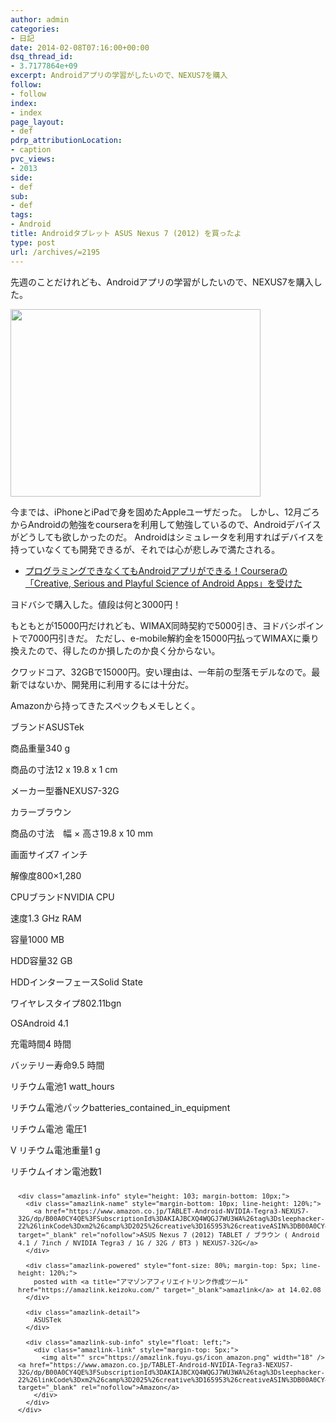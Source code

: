 ```yaml
---
author: admin
categories:
- 日記
date: 2014-02-08T07:16:00+00:00
dsq_thread_id:
- 3.7177864e+09
excerpt: Androidアプリの学習がしたいので、NEXUS7を購入
follow:
- follow
index:
- index
page_layout:
- def
pdrp_attributionLocation:
- caption
pvc_views:
- 2013
side:
- def
sub:
- def
tags:
- Android
title: Androidタブレット ASUS Nexus 7 (2012) を買ったよ
type: post
url: /archives/=2195
---
```


先週のことだけれども、Androidアプリの学習がしたいので、NEXUS7を購入した。

[<img alt="" src="https://lh4.googleusercontent.com/-NbT4IvUtF8Y/UvXWt_XTLUI/AAAAAAAABBw/1OmqIPaFLPw/s400/20140208160203.jpg" width="400" height="300" />][1]

今までは、iPhoneとiPadで身を固めたAppleユーザだった。 しかし、12月ごろからAndroidの勉強をcourseraを利用して勉強しているので、Androidデバイスがどうしても欲しかったのだ。 Androidはシミュレータを利用すればデバイスを持っていなくても開発できるが、それでは心が悲しみで満たされる。

<ul class="org-ul">
  <li>
    <a href="https://futurismo.biz/archives/2181">プログラミングできなくてもAndroidアプリができる！Courseraの「Creative, Serious and Playful Science of Android Apps」を受けた</a>
  </li>
</ul>

ヨドバシで購入した。値段は何と3000円！

もともとが15000円だけれども、WIMAX同時契約で5000引き、ヨドバシポイントで7000円引きだ。 ただし、e-mobile解約金を15000円払ってWIMAXに乗り換えたので、得したのか損したのか良く分からない。

クワッドコア、32GBで15000円。安い理由は、一年前の型落モデルなので。最新ではないか、開発用に利用するには十分だ。

Amazonから持ってきたスペックもメモしとく。

ブランドASUSTek
  
商品重量340 g
  
商品の寸法12 x 19.8 x 1 cm
  
メーカー型番NEXUS7-32G
  
カラーブラウン
  
商品の寸法　幅 × 高さ19.8 x 10 mm
  
画面サイズ7 インチ
  
解像度800×1,280
  
CPUブランドNVIDIA CPU
  
速度1.3 GHz RAM
  
容量1000 MB
  
HDD容量32 GB
  
HDDインターフェースSolid State
  
ワイヤレスタイプ802.11bgn
  
OSAndroid 4.1
  
充電時間4 時間
  
バッテリー寿命9.5 時間
  
リチウム電池1 watt_hours
  
リチウム電池パックbatteries\_contained\_in_equipment
  
リチウム電池 電圧1
  
V リチウム電池重量1 g
  
リチウムイオン電池数1

<div class="amazlink-box" style="text-align: left; padding-bottom: 20px; font-size: small; /zoom: 1; overflow: hidden;">
  <div class="amazlink-list" style="clear: both;">
    <div class="amazlink-image" style="float: left; margin: 0px 12px 1px 0px;">
      <a href="https://www.amazon.co.jp/TABLET-Android-NVIDIA-Tegra3-NEXUS7-32G/dp/B00A0CY4QE%3FSubscriptionId%3DAKIAJBCXQ4WQGJ7WU3WA%26tag%3Dsleephacker-22%26linkCode%3Dxm2%26camp%3D2025%26creative%3D165953%26creativeASIN%3DB00A0CY4QE" target="_blank" rel="nofollow"><img style="border: none;" alt="" src="https://ecx.images-amazon.com/images/I/41bW93gfIKL._SL160_.jpg" /></a>
    </div>
    
    <div class="amazlink-info" style="height: 103; margin-bottom: 10px;">
      <div class="amazlink-name" style="margin-bottom: 10px; line-height: 120%;">
        <a href="https://www.amazon.co.jp/TABLET-Android-NVIDIA-Tegra3-NEXUS7-32G/dp/B00A0CY4QE%3FSubscriptionId%3DAKIAJBCXQ4WQGJ7WU3WA%26tag%3Dsleephacker-22%26linkCode%3Dxm2%26camp%3D2025%26creative%3D165953%26creativeASIN%3DB00A0CY4QE" target="_blank" rel="nofollow">ASUS Nexus 7 (2012) TABLET / ブラウン ( Android 4.1 / 7inch / NVIDIA Tegra3 / 1G / 32G / BT3 ) NEXUS7-32G</a>
      </div>
      
      <div class="amazlink-powered" style="font-size: 80%; margin-top: 5px; line-height: 120%;">
        posted with <a title="アマゾンアフィリエイトリンク作成ツール" href="https://amazlink.keizoku.com/" target="_blank">amazlink</a> at 14.02.08
      </div>
      
      <div class="amazlink-detail">
        ASUSTek
      </div>
      
      <div class="amazlink-sub-info" style="float: left;">
        <div class="amazlink-link" style="margin-top: 5px;">
          <img alt="" src="https://amazlink.fuyu.gs/icon_amazon.png" width="18" /><a href="https://www.amazon.co.jp/TABLET-Android-NVIDIA-Tegra3-NEXUS7-32G/dp/B00A0CY4QE%3FSubscriptionId%3DAKIAJBCXQ4WQGJ7WU3WA%26tag%3Dsleephacker-22%26linkCode%3Dxm2%26camp%3D2025%26creative%3D165953%26creativeASIN%3DB00A0CY4QE" target="_blank" rel="nofollow">Amazon</a>
        </div>
      </div>
    </div>
  </div>
</div>

 [1]: https://picasaweb.google.com/lh/photo/b6SnxJ4HwDhOa5u7oM6oIDyD6hjDXGH6XyE6iLrzolo?feat=embedwebsite